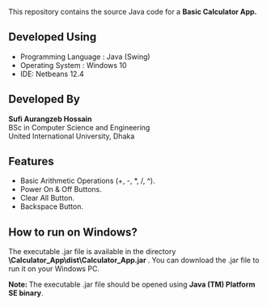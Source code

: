 
This repository contains the source Java code for a <b> Basic Calculator App. </b>

<h2> Developed Using </h2>
<ul>
    <li> Programming Language : Java (Swing)</li>
    <li> Operating System : Windows 10 </li>
    <li> IDE: Netbeans 12.4 </li>
</ul>

<h2> Developed By </h2>
<p>
    <b> Sufi Aurangzeb Hossain </b> <br>
    BSc in Computer Science and Engineering <br>
    United International University, Dhaka <br>
</p>

<h2> Features </h2>
<ul>
    <li> Basic Arithmetic Operations (+, -, *, /, ^). </li>
    <li> Power On & Off Buttons.</li>
    <li> Clear All Button.</li>
    <li> Backspace Button.</li>
</ul>

<h2> How to run on Windows? </h2>
The executable .jar file is available in the directory <b> \Calculator_App\dist\Calculator_App.jar </b>. 
You can download the .jar file to run it on your Windows PC.

<b>Note: </b> The executable .jar file should be opened using <b> Java (TM) Platform SE binary</b>.
